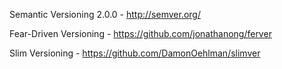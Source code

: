 Semantic Versioning 2.0.0 - http://semver.org/

Fear-Driven Versioning - https://github.com/jonathanong/ferver

Slim Versioning - https://github.com/DamonOehlman/slimver
